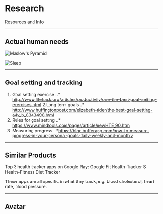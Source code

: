 # Research
Resources and Info

----
## Actual human needs

![Maslow's Pyramid](https://media.licdn.com/mpr/mpr/shrinknp_800_800/p/3/005/0ab/1d1/0bddb88.jpg)

![Sleep](https://sleepfoundation.org/sites/default/files/SleepTimeRecommendations012615%5B1%5D-page-001_0.jpg)

----
## Goal setting and tracking


1. Goal setting exercise
..* http://www.lifehack.org/articles/productivity/one-the-best-goal-setting-exercises.html
2.Long term goals
..* http://www.huffingtonpost.com/elizabeth-rider/the-best-goal-setting-adv_b_6343496.html
3. Rules for goal setting
..* https://www.mindtools.com/pages/article/newHTE_90.htm
4. Measuring progress
..*https://blog.bufferapp.com/how-to-measure-progress-in-your-personal-goals-daily-weekly-and-monthly
----
## Similar Products


Top 3 health tracker apps on Google Play:
Google Fit
Health-Tracker
S Health-Fitness Diet Tracker

These apps are all specific in what they track, e.g. blood cholesterol, heart
rate, blood pressure.


----
## Avatar

